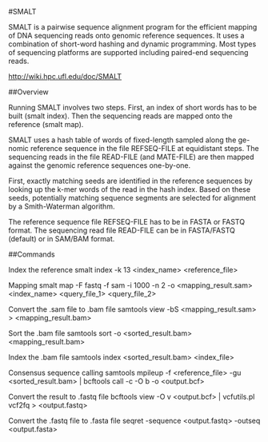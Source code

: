 #SMALT 

  SMALT is a pairwise sequence alignment program for the efficient mapping of DNA sequencing reads onto genomic reference sequences. It uses a combination of short-word hashing and dynamic programming. Most types of sequencing platforms are supported including paired-end sequencing reads.
  
  http://wiki.hpc.ufl.edu/doc/SMALT

##Overview

  Running SMALT involves two steps. First, an index of short words has to be built (smalt index). Then the sequencing reads are mapped onto the reference (smalt map).

  SMALT uses a hash table of words of fixed-length sampled along the ge- nomic reference sequence in the file REFSEQ-FILE at equidistant steps. The sequencing reads in the file READ-FILE (and MATE-FILE) are then mapped against the genomic reference sequences one-by-one.

  First, exactly matching seeds are identified in the reference sequences by looking up the k-mer words of the read in the hash index. Based on these seeds, potentially matching sequence segments are selected for alignment by a Smith-Waterman algorithm.

  The reference sequence file REFSEQ-FILE has to be in FASTA or FASTQ format. The sequencing read file READ-FILE can be in FASTA/FASTQ (default) or in SAM/BAM format.

##Commands

 Index the reference
smalt index -k 13 <index_name> <reference_file>

 Mapping
smalt map -F fastq -f sam -i 1000 -n 2 -o <mapping_result.sam> <index_name> <query_file_1> <query_file_2>

 Convert the .sam file to .bam file
samtools view -bS <mapping_result.sam> > <mapping_result.bam>

 Sort the .bam file
samtools sort -o <sorted_result.bam> <mapping_result.bam>

 Index the .bam file
samtools index <sorted_result.bam> <index_file>

 Consensus sequence calling
samtools mpileup -f <reference_file> -gu <sorted_result.bam> | bcftools call -c -O b -o <output.bcf> 

 Convert the result to .fastq file
bcftools view -O v <output.bcf> | vcfutils.pl vcf2fq > <output.fastq>

 Convert the .fastq file to .fasta file
seqret -sequence <output.fastq> -outseq <output.fasta>
